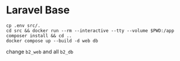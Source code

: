 # Laravel Base

```
cp .env src/.
cd src && docker run --rm --interactive --tty --volume $PWD:/app composer install && cd ..
docker compose up --build -d web db
```

change `b2_web` and all `b2_db`